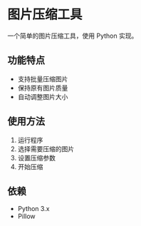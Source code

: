 # 图片压缩工具

一个简单的图片压缩工具，使用 Python 实现。

## 功能特点
- 支持批量压缩图片
- 保持原有图片质量
- 自动调整图片大小

## 使用方法
1. 运行程序
2. 选择需要压缩的图片
3. 设置压缩参数
4. 开始压缩

## 依赖
- Python 3.x
- Pillow
